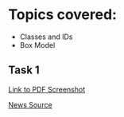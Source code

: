 # Topics covered:
- Classes and IDs 
- Box Model

## Task 1
[Link to PDF Screenshot](https://github.com/McLarenCollege/Flutter-Course-Notes/blob/master/screenshots/CSS%20Task%20P1.pdf)

[News Source](https://www.nytimes.com/section/world)

